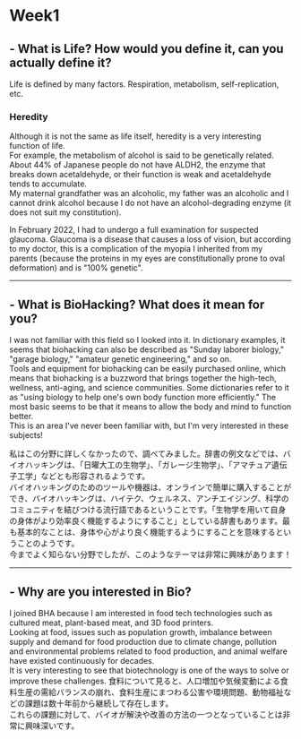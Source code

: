 # __Week1__  
## - __What is Life? How would you define it, can you actually define it?__  
Life is defined by many factors. Respiration, metabolism, self-replication, etc.  

### __Heredity__  
Although it is not the same as life itself, heredity is a very interesting function of life.  
For example, the metabolism of alcohol is said to be genetically related.   About 44% of Japanese people do not have ALDH2, the enzyme that breaks down acetaldehyde, or their function is weak and acetaldehyde tends to accumulate.  
My maternal grandfather was an alcoholic, my father was an alcoholic and I cannot drink alcohol because I do not have an alcohol-degrading enzyme (it does not suit my constitution).  

In February 2022, I had to undergo a full examination for suspected glaucoma. Glaucoma is a disease that causes a loss of vision, but according to my doctor, this is a complication of the myopia I inherited from my parents (because the proteins in my eyes are constitutionally prone to oval deformation) and is "100% genetic".

_ _ _

## - __What is BioHacking? What does it mean for you?__  

I was not familiar with this field so I looked into it. In dictionary examples, it seems that biohacking can also be described as "Sunday laborer biology," "garage biology," "amateur genetic engineering," and so on.  
Tools and equipment for biohacking can be easily purchased online, which means that biohacking is a buzzword that brings together the high-tech, wellness, anti-aging, and science communities. Some dictionaries refer to it as "using biology to help one's own body function more efficiently." The most basic seems to be that it means to allow the body and mind to function better.  
This is an area I've never been familiar with, but I'm very interested in these subjects!

私はこの分野に詳しくなかったので、調べてみました。辞書の例文などでは、バイオハッキングは、「日曜大工の生物学」、「ガレージ生物学」、「アマチュア遺伝子工学」などとも形容されるようです。  
バイオハッキングのためのツールや機器は、オンラインで簡単に購入することができ、バイオハッキングは、ハイテク、ウェルネス、アンチエイジング、科学のコミュニティを結びつける流行語であるということです。「生物学を用いて自身の身体がより効率良く機能するようにすること」としている辞書もあります。最も基本的なことは、身体や心がより良く機能するようにすることを意味するということのようです。  
今までよく知らない分野でしたが、このようなテーマは非常に興味があります！  
_ _ _

## - __Why are you interested in Bio?__  
I joined BHA because I am interested in food tech technologies such as cultured meat, plant-based meat, and 3D food printers.  
Looking at food, issues such as population growth, imbalance between supply and demand for food production due to climate change, pollution and environmental problems related to food production, and animal welfare have existed continuously for decades.  
It is very interesting to see that biotechnology is one of the ways to solve or improve these challenges. 
食料について見ると、人口増加や気候変動による食料生産の需給バランスの崩れ、食料生産にまつわる公害や環境問題、動物福祉などの課題は数十年前から継続して存在します。  
これらの課題に対して、バイオが解決や改善の方法の一つとなっていることは非常に興味深いです。
